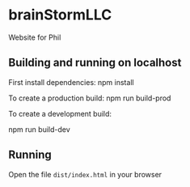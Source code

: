 # brainStormLLC
Website for Phil

## Building and running on localhost
First install dependencies:
npm install

To create a production build:
npm run build-prod

To create a development build:

npm run build-dev

## Running
Open the file `dist/index.html` in your browser